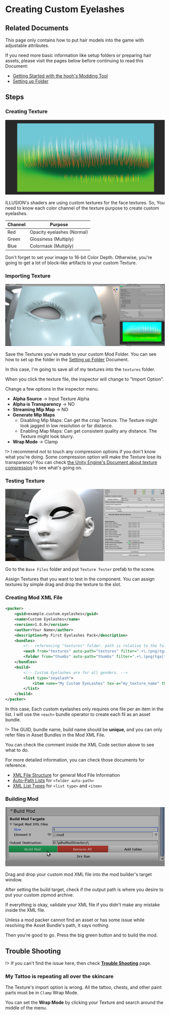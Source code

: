 # Creating Custom Eyelashes

## Related Documents

This page only contains how to put hair models into the game with adjustable attributes.

If you need more basic information like setup folders or preparing hair assets, please visit the pages below before continuing to read this Document:

-   [Getting Started with the hooh's Modding Tool](/getting_started.md)
-   [Setting up Folder](/tutorials/gearing-up.md)

## Steps

### Creating Texture

![](imgs/eyl_00.png)

ILLUSION's shaders are using custom textures for the face textures. So, You need to know each color channel of the texture purpose to create custom eyelashes.

| Channel | Purpose                    |
| ------- | -------------------------- |
| Red     | Opacity eyelashes (Normal) |
| Green   | Glossiness (Multiply)      |
| Blue    | Colormask (Multiply)       |

Don't forget to set your image to 16-bit Color Depth. Otherwise, you're going to get a lot of block-like artifacts to your custom Texture.

### Importing Texture

![](imgs/eyl_01.png)

Save the Textures you've made to your custom Mod Folder. You can see how to set up the folder in the [Setting up Folder](/tutorials/gearing-up.md) Document.

In this case, I'm going to save all of my textures into the `textures` folder.

When you click the texture file, the inspector will change to "Import Option".

Change a few options in the inspector menu.

-   **Alpha Source** → Input Texture Alpha
-   **Alpha is Transparency** → NO
-   **Streaming Mip Map** → NO
-   **Generate Mip Maps**
    -   Disabling Mip Maps: Can get the crisp Texture. The Texture might look jagged in low resolution or far distance.
    -   Enabling Map Maps: Can get consistent quality any distance. The Texture might look blurry.
-   **Wrap Mode** → Clamp

!> I recommend not to touch any compression options if you don't know what you're doing. Some compression option will make the Texture lose its transparency! You can check [the Unity Engine's Document about texture compression](https://docs.unity3d.com/Manual/class-TextureImporterOverride.html) to see what's going on.

### Testing Texture

![](imgs/eyl_02.png)

Go to the `Base Files` folder and put `Texture Tester` prefab to the scene.

Assign Textures that you want to test in the component. You can assign textures by simple drag and drop the texture to the slot.

### Creating Mod XML File

```xml
<packer>
    <guid>example.custom.eyelashes</guid>
    <name>Custom Eyelashes</name>
    <version>1.0.0</version>
    <author>Your Name</author>
    <description>My First Eyelashes Pack</description>
    <bundles>
        <!-- referencing "textures" folder. path is relative to the folder where mod.xml is present -->
        <each from="textures" auto-path="textures" filter=".+\.(png|tga|tif|psd)"/>
        <folder from="thumbs" auto-path="thumbs" filter=".+\.(png|tga|tif|psd)"/>
    </bundles>
    <build>
        <!-- Custom Eyelashes are for all genders. -->
        <list type="seyelash">
            <item name="My Custom EyeLashes" tex-a="my_texture_name" thumb="my_thumbnail_name"/>
        </list>
    </build>
</packer>
```

In this case, Each custom eyelashes only requires one file per an item in the list. I will use the `<each>` bundle operator to create each fil as an asset bundle.

!> The GUID, bundle name, build name should be **unique**, and you can only refer files in Asset Bundles in the Mod XML File.

You can check the comment inside the XML Code section above to see what to do.

For more detailed information, you can check those documents for reference.

-   [XML File Structure](/technical/xml-file.md) for general Mod File Information
-   [Auto-Path Lists](/technical/autopath-list.md) for `<folder auto-path>`
-   [XML List Types](/technical/category-list.md) for `<list type>` and `<item>`

### Building Mod

![](imgs/mod_00.png)

Drag and drop your custom mod XML file into the mod builder's target window.

After setting the build target, check if the output path is where you desire to put your custom zipmod archive.

If everything is okay, validate your XML file if you didn't make any mistake inside the XML file.

Unless a mod packer cannot find an asset or has some issue while resolving the Asset Bundle's path, it says nothing.

Then you're good to go. Press the big green button and to build the mod.

## Trouble Shooting

!> If you can't find the issue here, then check [**Trouble Shooting**](/tutorials/trouble-shooting.md) page.

### My Tattoo is repeating all over the skincare

The Texture's import option is wrong. All the tattoo, chests, and other paint parts must be in `Clamp` Wrap Mode.

You can set the **Wrap Mode** by clicking your Texture and search around the middle of the menu.
